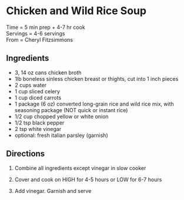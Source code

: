 Chicken and Wild Rice Soup
=====

Time = 5 min prep + 4-7 hr cook \
Servings = 4-6 servings \
From = Cheryl Fitzsimmons

**Ingredients**
----

- 3, 14 oz cans chicken broth
- 1lb boneless sinless chicken breast or thights, cut into 1 inch pieces
- 2 cups water
- 1 cup sliced celery
- 1 cup diced carrots
- 1 package (6 oz) converted long-grain rice and wild rice mix, with seasoning package (NOT quick or instant rice)
- 1/2 cup chopped yellow or white onion
- 1/2 tsp black pepper
- 2 tsp white vinegar
- optional: fresh italian parsley (garnish)


**Directions**
----

1. Combine all ingredients except vinegar in slow cooker

2. Cover and cook on HIGH for 4-5 hours or LOW for 6-7 hours

3. Add vinegar. Garnish and serve